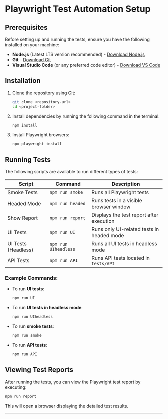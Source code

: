 # Playwright Test Automation Setup

## Prerequisites

Before setting up and running the tests, ensure you have the following installed on your machine:

- **Node.js** (Latest LTS version recommended) - [Download Node.js](https://nodejs.org/)
- **Git** - [Download Git](https://git-scm.com/)
- **Visual Studio Code** (or any preferred code editor) - [Download VS Code](https://code.visualstudio.com/)

## Installation

1. Clone the repository using Git:

   ```sh
   git clone <repository-url>
   cd <project-folder>
   ```

2. Install dependencies by running the following command in the terminal:

   ```sh
   npm install
   ```

3. Install Playwright browsers:
   ```sh
   npx playwright install
   ```

## Running Tests

The following scripts are available to run different types of tests:

| Script              | Command              | Description                               |
| ------------------- | -------------------- | ----------------------------------------- |
| Smoke Tests         | `npm run smoke`      | Runs all Playwright tests                 |
| Headed Mode         | `npm run headed`     | Runs tests in a visible browser window    |
| Show Report         | `npm run report`     | Displays the test report after execution  |
| UI Tests            | `npm run UI`         | Runs only UI-related tests in headed mode |
| UI Tests (Headless) | `npm run UIheadless` | Runs all UI tests in headless mode        |
| API Tests           | `npm run API`        | Runs API tests located in `tests/API`     |

### Example Commands:

- To run **UI tests**:
  ```sh
  npm run UI
  ```
- To run **UI tests in headless mode**:
  ```sh
  npm run UIheadless
  ```
- To run **smoke tests**:
  ```sh
  npm run smoke
  ```
- To run **API tests**:
  ```sh
  npm run API
  ```

## Viewing Test Reports

After running the tests, you can view the Playwright test report by executing:

```sh
npm run report
```

This will open a browser displaying the detailed test results.

---
